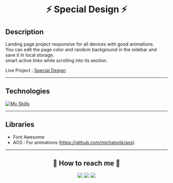 <h1 align="center">⚡ Special Design ⚡</h1>

## Description
Landing page project responsive for all devices with good animations.
<br>
You can edit the page color and random background in the sidebar and save it in local storage.
<br>
smart active links while scrolling into its section.

Live Project :
<a href="https://js-template-omega.vercel.app/">Special Design</a>

<hr>

## Technologies 

[![My Skills](https://skillicons.dev/icons?i=css,html,js,bootstrap,&perline=10)](https://skillicons.dev)

<hr>

## Libraries 

* Font Awesome
* AOS : 
For animations 
(https://github.com/michalsnik/aos)


<hr>

<h2 align="center">🔗 How to reach me 🔗</h2>
  
<p align="center">
    <a href="mailto:ahmedmedo.am121212@gmail.com"><img src="https://img.shields.io/badge/-Gmail-D14836?style=for-the-badge&logo=Gmail&logoColor=white"></img></a>
    <a href="https://linkedin.com/in/ahmed-abohmaid"alt="Linkedin"><img src="https://img.shields.io/badge/LinkedIn-0077B5?style=for-the-badge&logo=linkedin&logoColor=white"></a>
    <a href="https://twitter.com/ahmed_abohmaid" alt="Twitter"><img src="https://img.shields.io/badge/twitter-1DA1F2?style=for-the-badge&logo=twitter&logoColor=white"></a>
</p>
